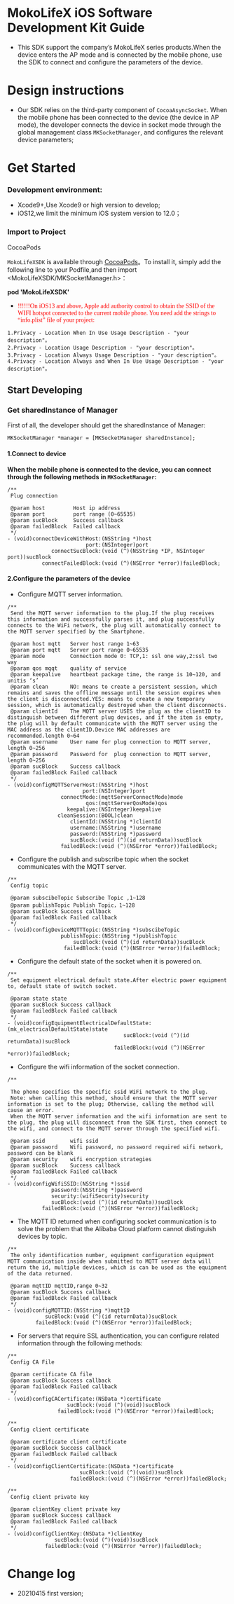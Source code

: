 # MokoLifeX iOS Software Development Kit Guide

* This SDK support the company’s MokoLifeX series products.When the device enters the AP mode and is connected by the mobile phone, use the SDK to connect and configure the parameters of the device.

# Design instructions

* Our SDK relies on the third-party component of `CocoaAsyncSocket`. When the mobile phone has been connected to the device (the device in AP mode), the developer connects the device in socket mode through the global management class `MKSocketManager`, and configures the relevant device parameters;


# Get Started

### Development environment:

* Xcode9+,Use Xcode9 or high version to develop;
* iOS12,we limit the minimum iOS system version to 12.0；

### Import to Project

CocoaPods

`MokoLifeXSDK` is available through [CocoaPods](https://cocoapods.org)。To install it, simply add the following line to your Podfile,and then import <MokoLifeXSDK/MKSocketManager.h>：

**pod 'MokoLifeXSDK'**


* <font color=#FF0000 face="黑体">!!!!!!On iOS13 and above, Apple add authority control to obtain the SSID of the WIFI hotspot connected to the current mobile phone.  You need add the strings to “info.plist” file of your project: </font>

```
1.Privacy - Location When In Use Usage Description - "your description"。
2.Privacy - Location Usage Description - "your description"。
3.Privacy - Location Always Usage Description - "your description"。
4.Privacy - Location Always and When In Use Usage Description - "your description"。
```


## Start Developing

### Get sharedInstance of Manager

First of all, the developer should get the sharedInstance of Manager:

```
MKSocketManager *manager = [MKSocketManager sharedInstance];
```

#### 1.Connect to device

**When the mobile phone is connected to the device, you can connect through the following methods in `MKSocketManager`:**



```
/**
 Plug connection
 
 @param host         Host ip address
 @param port         port range (0~65535)
 @param sucBlock     Success callback
 @param failedBlock  Failed callback
 */
- (void)connectDeviceWithHost:(NSString *)host
                         port:(NSInteger)port
              connectSucBlock:(void (^)(NSString *IP, NSInteger port))sucBlock
           connectFailedBlock:(void (^)(NSError *error))failedBlock;
```

#### 2.Configure the parameters of the device

* Configure MQTT server information.

```
/**
 Send the MQTT server information to the plug.If the plug receives this information and successfully parses it, and plug successfully connects to the WiFi network, the plug will automatically connect to the MQTT server specified by the Smartphone.
 
 @param host mqtt   Server host range 1~63
 @param port mqtt   Server port range 0~65535
 @param mode        Connection mode 0: TCP,1: ssl one way,2:ssl two way
 @param qos mqqt    quality of service
 @param keepalive   heartbeat package time, the range is 10~120, and unitis ‘s’
 @param clean       NO: means to create a persistent session, which remains and saves the offline message until the session expires when the client is disconnected.YES: means to create a new temporary session, which is automatically destroyed when the client disconnects.
 @param clientId    The MQTT server USES the plug as the clientID to distinguish between different plug devices, and if the item is empty, the plug will by default communicate with the MQTT server using the MAC address as the clientID.Device MAC addresses are recommended.length 0~64
 @param username    User name for plug connection to MQTT server, length 0~256
 @param password    Password for  plug connection to MQTT server, length 0~256
 @param sucBlock    Success callback
 @param failedBlock Failed callback
 */
- (void)configMQTTServerHost:(NSString *)host
                        port:(NSInteger)port
                 connectMode:(mqttServerConnectMode)mode
                         qos:(mqttServerQosMode)qos
                   keepalive:(NSInteger)keepalive
                cleanSession:(BOOL)clean
                    clientId:(NSString *)clientId
                    username:(NSString *)username
                    password:(NSString *)password
                    sucBlock:(void (^)(id returnData))sucBlock
                 failedBlock:(void (^)(NSError *error))failedBlock;
```

* Configure the publish and subscribe topic when the socket communicates with the MQTT server.

```
/**
 Config topic

 @param subscibeTopic Subscribe Topic ,1~128
 @param publishTopic Publish Topic，1~128
 @param sucBlock Success callback
 @param failedBlock Failed callback
 */
- (void)configDeviceMQTTTopic:(NSString *)subscibeTopic
                 publishTopic:(NSString *)publishTopic
                     sucBlock:(void (^)(id returnData))sucBlock
                  failedBlock:(void (^)(NSError *error))failedBlock;

```

* Configure the default state of the socket when it is powered on.

```
/**
 Set equipment electrical default state.After electric power equipment to, default state of switch socket.

 @param state state
 @param sucBlock Success callback
 @param failedBlock Failed callback
 */
- (void)configEquipmentElectricalDefaultState:(mk_electricalDefaultState)state
                                     sucBlock:(void (^)(id returnData))sucBlock
                                  failedBlock:(void (^)(NSError *error))failedBlock;

```

* Configure the wifi information of the socket connection.

```
/**
 
 The phone specifies the specific ssid WiFi network to the plug.
 Note: when calling this method, should ensure that the MQTT server information is set to the plug; Otherwise, calling the method will cause an error.
 When the MQTT server information and the wifi information are sent to the plug, the plug will disconnect from the SDK first, then connect to the wifi, and connect to the MQTT server through the specified wifi.
 
 @param ssid        wifi ssid
 @param password    Wifi password, no password required wifi network, password can be blank
 @param security    wifi encryption strategies
 @param sucBlock    Success callback
 @param failedBlock Failed callback
 */
- (void)configWifiSSID:(NSString *)ssid
              password:(NSString *)password
              security:(wifiSecurity)security
              sucBlock:(void (^)(id returnData))sucBlock
           failedBlock:(void (^)(NSError *error))failedBlock;

```

* The MQTT ID returned when configuring socket communication is to solve the problem that the Alibaba Cloud platform cannot distinguish devices by topic.

```
/**
 The only identification number, equipment configuration equipment MQTT communication inside when submitted to MQTT server data will return the id, multiple devices, which is can be used as the equipment of the data returned.
 
 @param mqttID mqttID,range 0~32
 @param sucBlock Success callback
 @param failedBlock Failed callback
 */
- (void)configMQTTID:(NSString *)mqttID
            sucBlock:(void (^)(id returnData))sucBlock
         failedBlock:(void (^)(NSError *error))failedBlock;

```

* For servers that require SSL authentication, you can configure related information through the following methods:

```
/**
 Config CA File

 @param certificate CA file
 @param sucBlock Success callback
 @param failedBlock Failed callback
 */
- (void)configCACertificate:(NSData *)certificate
                   sucBlock:(void (^)(void))sucBlock
                failedBlock:(void (^)(NSError *error))failedBlock;

```

```
/**
 Config client certificate

 @param certificate client certificate
 @param sucBlock Success callback
 @param failedBlock Failed callback
 */
- (void)configClientCertificate:(NSData *)certificate
                       sucBlock:(void (^)(void))sucBlock
                    failedBlock:(void (^)(NSError *error))failedBlock;

```

```
/**
 Config client private key

 @param clientKey client private key
 @param sucBlock Success callback
 @param failedBlock Failed callback
 */
- (void)configClientKey:(NSData *)clientKey
               sucBlock:(void (^)(void))sucBlock
            failedBlock:(void (^)(NSError *error))failedBlock;
```


# Change log

* 20210415 first version;
